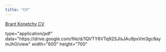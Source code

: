 ```yaml
---
title: "CV"
---
```


[Brant Konetchy CV](https://drive.google.com/file/d/1QVTY6VTq92SJIsJAu9pxVm3gc8aymJhO/view)

<html>
  <body>
    <object>
      type="application/pdf"
      data="https://drive.google.com/file/d/1QVTY6VTq92SJIsJAu9pxVm3gc8aymJhO/view"
      width="600"
      height="700"
    </object>
  </body>
</html>
